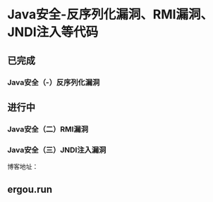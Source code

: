 # Java安全-反序列化漏洞、RMI漏洞、JNDI注入等代码
## 已完成
  ### Java安全（-）反序列化漏洞
## 进行中
  ### Java安全（二）RMI漏洞
  ### Java安全（三）JNDI注入漏洞

博客地址：
  ## ergou.run
